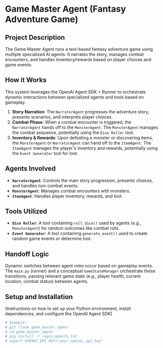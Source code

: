 # Game Master Agent (Fantasy Adventure Game)

## Project Description
The Game Master Agent runs a text-based fantasy adventure game using multiple specialized AI agents. It narrates the story, manages combat encounters, and handles inventory/rewards based on player choices and game events.

## How it Works
This system leverages the OpenAI Agent SDK + Runner to orchestrate dynamic interactions between specialized agents and tools based on gameplay.

1.  **Story Narration**: The `NarratorAgent` progresses the adventure story, presents scenarios, and interprets player choices.
2.  **Combat Phase**: When a combat encounter is triggered, the `NarratorAgent` hands off to the `MonsterAgent`. The `MonsterAgent` manages the combat sequence, potentially using the `Dice Roller` tool.
3.  **Inventory & Rewards**: Upon defeating a monster or discovering items, the `MonsterAgent` or `NarratorAgent` can hand off to the `ItemAgent`. The `ItemAgent` manages the player's inventory and rewards, potentially using the `Event Generator` tool for loot.

## Agents Involved
* **`NarratorAgent`**: Controls the main story progression, presents choices, and handles non-combat events.
* **`MonsterAgent`**: Manages combat encounters with monsters.
* **`ItemAgent`**: Handles player inventory, rewards, and loot.

## Tools Utilized
* **`Dice Roller`**: A tool containing `roll_dice()` used by agents (e.g., `MonsterAgent`) for random outcomes like combat rolls.
* **`Event Generator`**: A tool containing `generate_event()` used to create random game events or determine loot.

## Handoff Logic
Dynamic switches between agent roles occur based on gameplay events. The `main.py` (runner) and a conceptual `GameStateManager` orchestrate these transitions, passing relevant game state (e.g., player health, current location, combat status) between agents.

## Setup and Installation
(Instructions on how to set up your Python environment, install dependencies, and configure the OpenAI Agent SDK)

```bash
# Example:
# git clone game_master_agent
# cd game_master_agent
# pip install -r requirements.txt
# export OPENAI_API_KEY="your_openai_api_key"